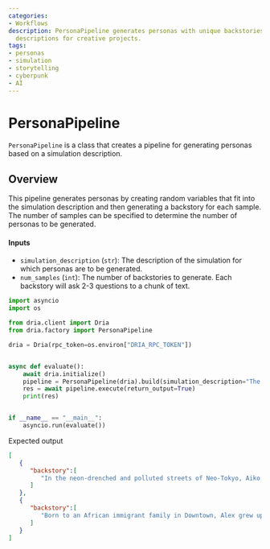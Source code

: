 ```yaml
---
categories:
- Workflows
description: PersonaPipeline generates personas with unique backstories based on simulation
  descriptions for creative projects.
tags:
- personas
- simulation
- storytelling
- cyberpunk
- AI
---
```


# PersonaPipeline

`PersonaPipeline` is a class that creates a pipeline for generating personas based on a simulation description.

## Overview

This pipeline generates personas by creating random variables that fit into the simulation description and then generating a backstory for each sample. The number of samples can be specified to determine the number of personas to be generated.

#### Inputs

- `simulation_description` (`str`): The description of the simulation for which personas are to be generated.
- `num_samples` (`int`): The number of backstories to generate. Each backstory will ask 2-3 questions to a chunk of text.


```python
import asyncio
import os

from dria.client import Dria
from dria.factory import PersonaPipeline

dria = Dria(rpc_token=os.environ["DRIA_RPC_TOKEN"])


async def evaluate():
    await dria.initialize()
    pipeline = PersonaPipeline(dria).build(simulation_description="The cyberpunk city in the year of 2077.", num_samples=2)
    res = await pipeline.execute(return_output=True)
    print(res)


if __name__ == "__main__":
    asyncio.run(evaluate())
```

Expected output

```json
[
   {
      "backstory":[
         "In the neon-drenched and polluted streets of Neo-Tokyo, Aiko Sánchez, a 78-year-old Hispanic mercenary with Japanese ancestry, has lived her life on the fringes of society. Born in the sprawling Slum District, Aiko grew up witnessing the harsh realities of poverty and oppression firsthand. To survive, she turned to cybernetic enhancements, opting for five levels of augmentation that allowed her to perform physically demanding tasks without succumbing to fatigue or injury—though these enhancements came at a cost: they were obtained through questionable means and often in secret. Aiko\\'s loyalty to the Resistance Movement is mixed; while she has dedicated many years to their cause, her past as a mercenary for hire occasionally tempts her towards more personal gain. Her current status as divorced reflects not only her tumultuous personal life but also the toll that her work has taken on her relationships. Despite having a criminal record, Aiko prefers minimal tech in her daily life, relying instead on her enhanced physical abilities and street smarts to navigate the dangers of Neo-Tokyo. As she continues to fight against the oppressive corporations that dominate the city, Aiko struggles with balancing her commitment to the Resistance Movement"
      ]
   },
   {
      "backstory":[
         "Born to an African immigrant family in Downtown, Alex grew up in a vibrant but gritty neighborhood where technology and tradition blended seamlessly with the hustle of everyday life. Despite the challenges faced by many in his community, Alex's entrepreneurial spirit thrived early on, leading him to establish himself as a street vendor in downtown marketplaces by age 20. His success was fueled not only by adaptability but also by a series of cybernetic enhancements that began at an early age, starting with minor augmentations and culminating in the sophisticated level-4 implants that now seamlessly integrate into his daily operations. Alex's loyalty to the Corporate Faction, where he leverages both traditional tech and advanced cybernetics, reflects his pragmatic approach to navigating the complex socio-economic landscape of 2077. His criminal record, a byproduct of several past endeavors to secure better opportunities for himself and his family, underscores his willingness to take risks in pursuit of success. Alex is fluent in Mandarin, allowing him to connect deeply with the diverse community that frequents his stall, selling everything from tech accessories to vintage collectibles."
      ]
   }
]
```